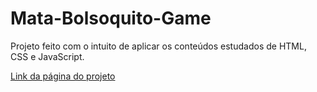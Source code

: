 # Mata-Bolsoquito-Game

Projeto feito com o intuito de aplicar os conteúdos estudados de HTML, CSS e JavaScript.

<a href="https://0317il.github.io/mata-bolsoquito-game/">Link da página do projeto<a>
